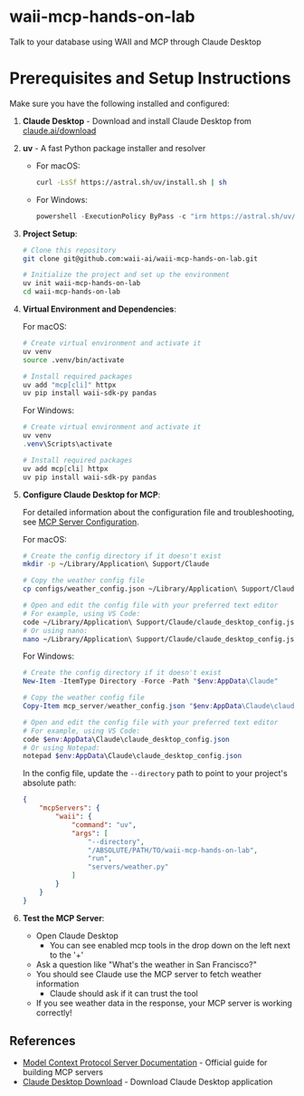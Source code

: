 # waii-mcp-hands-on-lab
Talk to your database using WAII and MCP through Claude Desktop

# Prerequisites and Setup Instructions

Make sure you have the following installed and configured:

1. **Claude Desktop** - Download and install Claude Desktop from [claude.ai/download](https://claude.ai/download)

2. **uv** - A fast Python package installer and resolver
   - For macOS:
     ```bash
     curl -LsSf https://astral.sh/uv/install.sh | sh
     ```
   - For Windows:
     ```powershell
     powershell -ExecutionPolicy ByPass -c "irm https://astral.sh/uv/install.ps1 | iex"
     ```

3. **Project Setup**:
   ```bash
   # Clone this repository
   git clone git@github.com:waii-ai/waii-mcp-hands-on-lab.git

   # Initialize the project and set up the environment
   uv init waii-mcp-hands-on-lab
   cd waii-mcp-hands-on-lab
   ```

4. **Virtual Environment and Dependencies**:

   For macOS:
   ```bash
   # Create virtual environment and activate it
   uv venv
   source .venv/bin/activate

   # Install required packages
   uv add "mcp[cli]" httpx
   uv pip install waii-sdk-py pandas
   ```

   For Windows:
   ```powershell
   # Create virtual environment and activate it
   uv venv
   .venv\Scripts\activate

   # Install required packages
   uv add mcp[cli] httpx
   uv pip install waii-sdk-py pandas
   ```

5. **Configure Claude Desktop for MCP**:

   For detailed information about the configuration file and troubleshooting, see [MCP Server Configuration](lab-docs/config_file.md).

   For macOS:
   ```bash
   # Create the config directory if it doesn't exist
   mkdir -p ~/Library/Application\ Support/Claude
   
   # Copy the weather config file
   cp configs/weather_config.json ~/Library/Application\ Support/Claude/claude_desktop_config.json
   
   # Open and edit the config file with your preferred text editor
   # For example, using VS Code:
   code ~/Library/Application\ Support/Claude/claude_desktop_config.json
   # Or using nano:
   nano ~/Library/Application\ Support/Claude/claude_desktop_config.json
   ```

   For Windows:
   ```powershell
   # Create the config directory if it doesn't exist
   New-Item -ItemType Directory -Force -Path "$env:AppData\Claude"
   
   # Copy the weather config file
   Copy-Item mcp_server/weather_config.json "$env:AppData\Claude\claude_desktop_config.json"
   
   # Open and edit the config file with your preferred text editor
   # For example, using VS Code:
   code $env:AppData\Claude\claude_desktop_config.json
   # Or using Notepad:
   notepad $env:AppData\Claude\claude_desktop_config.json
   ```

   In the config file, update the `--directory` path to point to your project's absolute path:
   ```json
   {
       "mcpServers": {
           "waii": {
               "command": "uv",
               "args": [
                   "--directory",
                   "/ABSOLUTE/PATH/TO/waii-mcp-hands-on-lab",
                   "run",
                   "servers/weather.py"
               ]
           }
       }
   }
   ```

6. **Test the MCP Server**:
   - Open Claude Desktop
     - You can see enabled mcp tools in the drop down on the left next to the '+'
   - Ask a question like "What's the weather in San Francisco?"
   - You should see Claude use the MCP server to fetch weather information
     - Claude should ask if it can trust the tool
   - If you see weather data in the response, your MCP server is working correctly!

## References

- [Model Context Protocol Server Documentation](https://modelcontextprotocol.io/quickstart/server) - Official guide for building MCP servers
- [Claude Desktop Download](https://claude.ai/download) - Download Claude Desktop application
